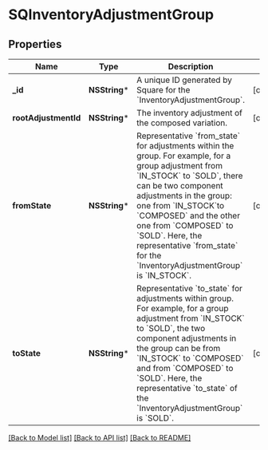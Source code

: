 # SQInventoryAdjustmentGroup

## Properties
Name | Type | Description | Notes
------------ | ------------- | ------------- | -------------
**_id** | **NSString*** | A unique ID generated by Square for the &#x60;InventoryAdjustmentGroup&#x60;. | [optional] 
**rootAdjustmentId** | **NSString*** | The inventory adjustment of the composed variation. | [optional] 
**fromState** | **NSString*** | Representative &#x60;from_state&#x60; for adjustments within the group. For example, for a group adjustment from &#x60;IN_STOCK&#x60; to &#x60;SOLD&#x60;, there can be two component adjustments in the group: one from &#x60;IN_STOCK&#x60;to &#x60;COMPOSED&#x60; and the other one from &#x60;COMPOSED&#x60; to &#x60;SOLD&#x60;. Here, the representative &#x60;from_state&#x60; for the &#x60;InventoryAdjustmentGroup&#x60; is &#x60;IN_STOCK&#x60;. | [optional] 
**toState** | **NSString*** | Representative &#x60;to_state&#x60; for adjustments within group. For example, for a group adjustment from &#x60;IN_STOCK&#x60; to &#x60;SOLD&#x60;, the two component adjustments in the group can be from &#x60;IN_STOCK&#x60; to &#x60;COMPOSED&#x60; and from &#x60;COMPOSED&#x60; to &#x60;SOLD&#x60;. Here, the representative &#x60;to_state&#x60; of the &#x60;InventoryAdjustmentGroup&#x60; is &#x60;SOLD&#x60;. | [optional] 

[[Back to Model list]](../README.md#documentation-for-models) [[Back to API list]](../README.md#documentation-for-api-endpoints) [[Back to README]](../README.md)


